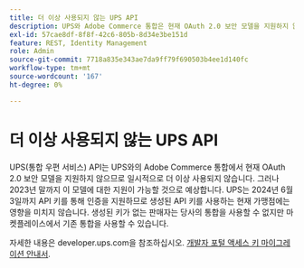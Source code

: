 ```yaml
---
title: 더 이상 사용되지 않는 UPS API
description: UPS와 Adobe Commerce 통합은 현재 OAuth 2.0 보안 모델을 지원하지 않으므로 UPS API는 일시적으로 더 이상 사용되지 않습니다. 그러나, 우리는 이 모델을 올해 말까지 지원할 것으로 예상합니다. UPS는 2024년 6월 3일까지 API 키를 통해 인증을 지원하므로 생성된 API 키를 사용하는 현재 가맹점에는 영향을 미치지 않습니다. 생성된 키가 없는 판매자는 당사의 통합을 사용할 수 없지만 마켓플레이스에서 기존 통합을 사용할 수 있습니다.
exl-id: 57cae8df-8f8f-42c6-805b-8d34e3be151d
feature: REST, Identity Management
role: Admin
source-git-commit: 7718a835e343ae7da9ff79f690503b4ee1d140fc
workflow-type: tm+mt
source-wordcount: '167'
ht-degree: 0%

---
```


# 더 이상 사용되지 않는 UPS API

UPS(통합 우편 서비스) API는 UPS와의 Adobe Commerce 통합에서 현재 OAuth 2.0 보안 모델을 지원하지 않으므로 일시적으로 더 이상 사용되지 않습니다. 그러나 2023년 말까지 이 모델에 대한 지원이 가능할 것으로 예상합니다. UPS는 2024년 6월 3일까지 API 키를 통해 인증을 지원하므로 생성된 API 키를 사용하는 현재 가맹점에는 영향을 미치지 않습니다. 생성된 키가 없는 판매자는 당사의 통합을 사용할 수 없지만 마켓플레이스에서 기존 통합을 사용할 수 있습니다.

자세한 내용은 developer.ups.com을 참조하십시오. [개발자 포털 액세스 키 마이그레이션 안내서](https://developer.ups.com/oauth-developer-guide?loc=en_US&amp;sp_rid=NTA5MzQ1OTE2NjEyS0&amp;sp_mid=72989914).
